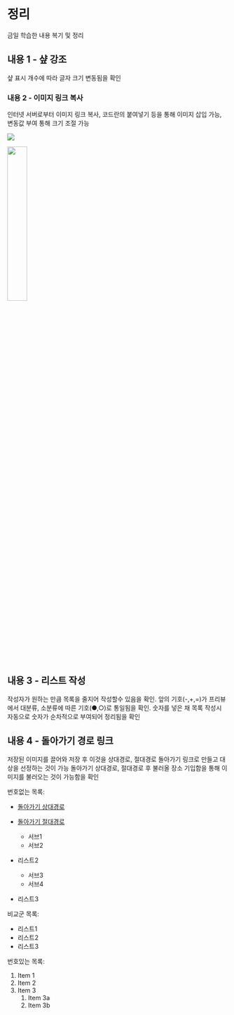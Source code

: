 # 정리

금일 학습한 내용 복기 및 정리

## 내용 1 - 샾 강조

샾 표시 개수에 따라 글자 크기 변동됨을 확인

### 내용 2 - 이미지 링크 복사

인터넷 서버로부터 이미지 링크 복사, 코드란의 붙여넣기 등을 통해 이미지 삽입 가능, 변동값 부여 통해 크기 조절 가능

![](https://lh3.googleusercontent.com/proxy/t6MZGjqkRN9PbZfWW2El8xnMA0JWD691nnR4lT3vrxqpnSBB_z6Nk_Pp2pAUFj3J0yhKO_O6MEEOb6CeeZfMSFczdhTH8lFIT1_99O9WA2py7uY0pbgSLVQZOs3vpgKf_TuShRw)

<img
src="https://lh3.googleusercontent.com/proxy/t6MZGjqkRN9PbZfWW2El8xnMA0JWD691nnR4lT3vrxqpnSBB_z6Nk_Pp2pAUFj3J0yhKO_O6MEEOb6CeeZfMSFczdhTH8lFIT1_99O9WA2py7uY0pbgSLVQZOs3vpgKf_TuShRw" width="30%">

## 내용 3 - 리스트 작성

작성자가 원하는 만큼 목록을 줄지어 작성할수 있음을 확인. 앞의 기호(-,+,=)가 프리뷰에서 대분류, 소분류에 따른 기호(●,○)로 통일됨을 확인.
숫자를 넣은 채 목록 작성시 자동으로 숫자가 순차적으로 부여되어 정리됨을 확인

## 내용 4 - 돌아가기 경로 링크

저장된 이미지를 끌어와 저장 후 이것을 상대경로, 절대경로 돌아가기 링크로 만들고 대상을 선정하는 것이 가능
돌아가기 상대경로, 절대경로 후 불러올 장소 기입함을 통해 이미지를 불러오는 것이 가능함을 확인

번호없는 목록:
- [돌아가기 상대경로](secondfile.md)
- [돌아가기 절대경로](./secondfile.md)
   - 서브1
   - 서브2

- 리스트2
   - 서브3
   - 서브4

- 리스트3

비교군 목록:
+ 리스트1
+ 리스트2
+ 리스트3

번호있는 목록:
1. Item 1
1. Item 2
1. Item 3
   1. Item 3a
   1. Item 3b
